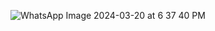 ![WhatsApp Image 2024-03-20 at 6 37 40 PM](https://github.com/aradhyasakalley/Off-The-Record/assets/102210237/03fe0baa-8da9-48a4-ae5a-6462791b2c1c)
